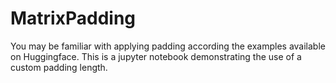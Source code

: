 # MatrixPadding
You may be familiar with applying padding according the examples available on Huggingface. This is a jupyter notebook demonstrating the use of a custom padding length.
